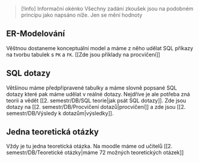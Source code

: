 > [!info] Informační okénko
> Všechny zadání zkoušek jsou na podobném principu jako napsáno níže. Jen se mění hodnoty
## ER-Modelování
Věštnou dostaneme konceptuální model a máme z něho udělat SQL příkazy na tvorbu tabulek s `PK` a `FK`.
[[Zde jsou příklady na procvičení]]
## SQL dotazy
Většinou máme předpřipravené tabulky a máme slovně popsané SQL dotazy které pak máme udělat v reálné dotazy.
Nejdříve je ale potřeba zná teorii a vědět [[2. semestr/DB/SQL teorie|jak psát SQL dotazy]].
Zde jsou dotazy na [[2. semestr/DB/Procvičení dotazů|procvičení]] a zde jsou [[2. semestr/DB/Výsledy k dotazům|výsledky]].
## Jedna teoretická otázky
Vždy je tu jedna teoretická otázka. Na moodle máme od učitelů [[2. semestr/DB/Teoretické otázky|máme 72 možných teoretických otázek]]
